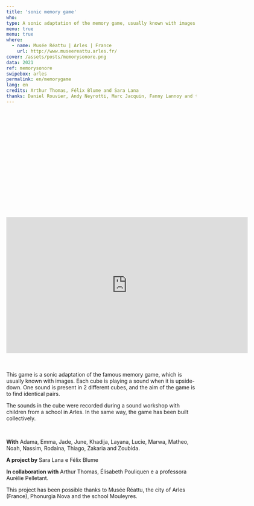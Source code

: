 ```yaml
---
title: 'sonic memory game'
who: 
type: A sonic adaptation of the memory game, usually known with images. 
menu: true
menu: true
where: 
  - name: Musée Réattu | Arles | France
    url: http://www.museereattu.arles.fr/
cover: /assets/posts/memorysonore.png
data: 2021
ref: memorysonore
swipebox: arles
permalink: en/memorygame
lang: en
credits: Arthur Thomas, Félix Blume and Sara Lana
thanks: Daniel Rouvier, Andy Neyrotti, Marc Jacquin, Fanny Lannoy and the FabLab from Grand Narbonne
---
```


<div class="video-wrapper-side video-wrapper-16x9"><div style="padding:56.25% 0 0 0;position:relative;"><iframe src="https://player.vimeo.com/video/576593011?title=0&byline=0&portrait=0" width="640" height="360" frameborder="0" allow="autoplay; fullscreen; picture-in-picture" allowfullscreen></iframe></div></div>
<br><br>

This game is a sonic adaptation of the famous memory game, which is usually known with images.  Each cube is playing a sound when it is upside-down. One sound is present in 2 different cubes, and the aim of the game is to find identical pairs.
  
The sounds in the cube were recorded during a sound workshop with children from a school in Arles. In the same way, the game has been built collectively.

<br>

**With** Adama, Emma, Jade, June, Khadija, Layana, Lucie, Marwa, Matheo, Noah, Nassim, Rodaina, Thiago, Zakaria and Zoubida.
  
**A project by** Sara Lana e Félix Blume
  
**In collaboration with** Arthur Thomas, Élisabeth Pouliquen e a professora Aurélie Pelletant.
  
This project has been possible thanks to Musée Réattu, the city of Arles (France), Phonurgia Nova and the school Mouleyres.